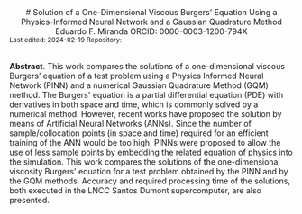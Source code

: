 <center>
# Solution of a One-Dimensional Viscous Burgers' Equation Using a Physics-Informed Neural Network and a Gaussian Quadrature Method
</center>

<center>
Eduardo F. Miranda  
ORCID: 0000-0003-1200-794X
</center>

<small>
Last edited: 2024-02-19  
Repository: <http://efurlanm.github.io/421/>
</small>
<br>
<br>

**Abstract**. This work compares the solutions of a one-dimensional viscous Burgers’ equation of a test problem using a Physics Informed Neural Network (PINN) and a numerical Gaussian Quadrature Method (GQM) method. The Burgers' equation is a partial differential equation (PDE) with derivatives in both space and time, which is commonly solved by a numerical method. However, recent works have proposed the solution by means of Artificial Neural Networks (ANNs). Since the number of sample/collocation points (in space and time) required for an efficient training of the ANN would be too high, PINNs were proposed to allow the use of less sample points by embedding the related equation of physics into the simulation. This work compares the solutions of the one-dimensional viscosity Burgers' equation for a test problem obtained by the PINN and by the GQM methods. Accuracy and required processing time of the solutions, both executed in the LNCC Santos Dumont supercomputer, are also presented.
